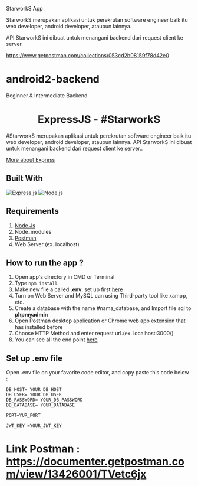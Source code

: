 StarworkS App

StarworkS merupakan aplikasi untuk perekrutan software engineer baik itu web developer, android developer, ataupun lainnya.

API StarworkS ini dibuat untuk menangani backend dari request client ke server.

https://www.getpostman.com/collections/053cd2b08159f78d42e0


# android2-backend
Beginner &amp; Intermediate Backend
<h1 align="center">ExpressJS - #StarworkS</h1>

#StarworkS merupakan aplikasi untuk perekrutan software engineer baik itu web developer, android developer, ataupun lainnya.
API StarworkS ini dibuat untuk menangani backend dari request client ke server.. 

[More about Express](https://en.wikipedia.org/wiki/Express.js)

## Built With

[![Express.js](https://img.shields.io/badge/Express.js-4.x-orange.svg?style=rounded-square)](https://expressjs.com/en/starter/installing.html)
[![Node.js](https://img.shields.io/badge/Node.js-v.12.13-green.svg?style=rounded-square)](https://nodejs.org/)

## Requirements

1. <a href="https://nodejs.org/en/download/">Node Js</a>
2. Node_modules
3. <a href="https://www.getpostman.com/">Postman</a>
4. Web Server (ex. localhost)

## How to run the app ?

1. Open app's directory in CMD or Terminal
2. Type `npm install`
3. Make new file a called **.env**, set up first [here](#set-up-env-file)
4. Turn on Web Server and MySQL can using Third-party tool like xampp, etc.
5. Create a database with the name #nama_database, and Import file sql to **phpmyadmin**
6. Open Postman desktop application or Chrome web app extension that has installed before
7. Choose HTTP Method and enter request url.(ex. localhost:3000/)
8. You can see all the end point [here](#end-point)

## Set up .env file

Open .env file on your favorite code editor, and copy paste this code below :

```
DB_HOST= YOUR_DB_HOST
DB_USER= YOUR_DB_USER
DB_PASSWORD= YOUR_DB_PASSWORD
DB_DATABASE= YOUR_DATABASE

PORT=YUR_PORT

JWT_KEY =YOUR_JWT_KEY
```

# Link Postman : https://documenter.getpostman.com/view/13426001/TVetc6jx
